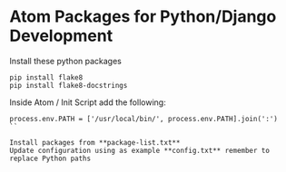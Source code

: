 # Atom Packages for Python/Django Development

Install these python packages
```
pip install flake8
pip install flake8-docstrings
```

Inside Atom / Init Script add the following:
```
process.env.PATH = ['/usr/local/bin/', process.env.PATH].join(':')
``

Install packages from **package-list.txt**
Update configuration using as example **config.txt** remember to replace Python paths
